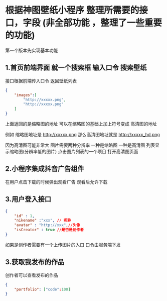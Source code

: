 
# 根据神图壁纸小程序 整理所需要的接口，字段 (非全部功能 ，整理了一些重要的功能)

  第一个版本先实现基本功能 

## 1.首页前端界面 就一个搜索框 输入口令 搜索壁纸

接口根据前端传入口令 返回壁纸列表 

``` JSON
{
    "images":[
        "http://xxxxx.png",
        "http://xxxxx.png"
    ]
}
```
上面返回的是缩略图的地址 可以在缩略图的基础上加上符号变成 高清图的地址 

例如 缩略图地址是 http://xxxxx.png 那么高清图地址就是 http://xxxxx_hd.png

因为高清图可能非常大 图片需要两种分辨率 一种是缩略图 一种是高清图 列表显示缩略图(分辨率低的图片) 点击图片列表的一个项目 打开高清图页面

## 2.小程序集成抖音广告组件
在用户点击下载的时候弹出观看广告 观看后允许下载

## 3.用户登入接口 
``` JSON
{
    "id" : 1,
    "nikename" :"xxx", // 昵称
    "avatar" : "http://xxx",//头像
    "isCreator" : true //是否是创作者
}
```
如果是创作者需要有一个上传图片的入口 口令由服务端下发 



## 3.获取我发布的作品
创作者可以查看发布的作品
``` JSON
{
    "portfolio": ["code":100]
}
```









